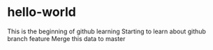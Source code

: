 # hello-world
This is the beginning of github learning
Starting to learn about github branch feature
Merge this data to master
